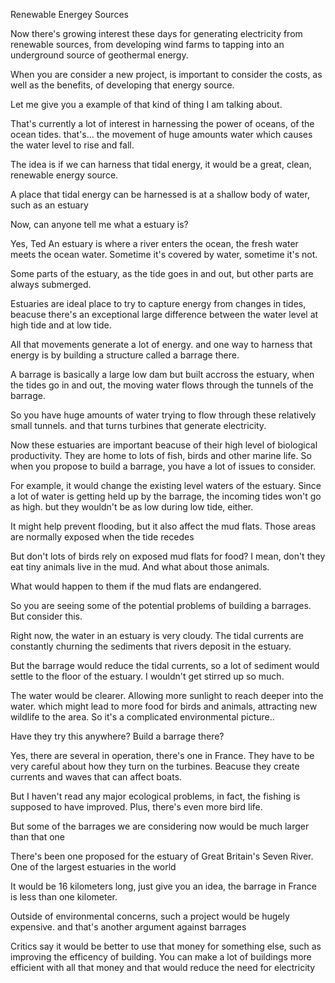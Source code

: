Renewable Energey Sources

Now there's growing interest these days for generating electricity from renewable sources, from developing wind farms to tapping into an underground source of geothermal energy.

When you are consider a new project, is important to consider the costs, as well as the benefits, of developing that energy source.

Let me give you a example of that kind of thing I am talking about.

That's currently a lot of interest in harnessing the power of oceans, of the ocean tides. that's... the movement of huge amounts water which causes the water level to rise and fall.

The idea is if we can harness that tidal energy, it would be a great, clean, renewable energy source.

A place that tidal energy can be harnessed is at a shallow body of water, such as an estuary

Now, can anyone tell me what a estuary is?

Yes, Ted
An estuary is where a river enters the ocean, the fresh water meets the ocean water. Sometime it's covered by water, sometime it's not.

Some parts of the estuary, as the tide goes in and out, but other parts are always submerged.

Estuaries are ideal place to try to capture energy from changes in tides, beacuse there's an exceptional large difference between the water level at high tide and at low tide.

All that movements generate a lot of energy. and one way to harness that energy is by building a structure called a barrage there.

A barrage is basically a  large low dam but built accross the estuary, when the tides go in and out, the moving water flows through the tunnels of the barrage.

So you have huge amounts of water trying to flow through these relatively small tunnels. and that turns turbines that generate electricity.

Now these estuaries are important beacuse of their high level of biological productivity. They are home to lots of fish, birds and other marine life. So when you propose to build a barrage, you have a lot of issues to consider.

For example, it would change the existing level waters of the estuary. Since a lot of water is getting held up by the barrage, the incoming tides won't go as high. but they wouldn't be as low during low tide, either.

It might help prevent flooding, but it also affect the mud flats. Those areas are normally exposed when the tide recedes

But don't lots of birds rely on exposed mud flats for food? I mean, don't they eat tiny animals live in the mud. And what about those animals.

What would happen to them if the mud flats are endangered.

So you are seeing some of the potential problems of building a barrages. But consider this. 

Right now, the water in an estuary is very cloudy. The tidal currents are constantly churning the sediments that rivers deposit in the estuary.

But the barrage would reduce the tidal currents, so a lot of sediment would settle to the floor of the estuary. I wouldn't get stirred up so much.

The water would be clearer. Allowing more sunlight to reach deeper into the water. which might lead to more food for birds and animals, attracting new wildlife to the area. So it's a complicated environmental picture..

Have they try this anywhere? Build a barrage there?

Yes, there are several in operation, there's one in France.
They have to be very careful about how they turn on the turbines. Beacuse they create currents and waves that can affect boats.

But I haven't read any major ecological problems, in fact, the fishing is supposed to have improved. Plus, there's even more bird life.

But some of the barrages we are considering now would be much larger than that one

There's been one proposed for the estuary of Great Britain's Seven River. One of the largest estuaries in the world

It would be 16 kilometers long, just give you an idea, the barrage in France is less than one kilometer.

Outside of environmental concerns, such a project would be hugely expensive. and that's another argument against barrages

Critics say it would be better to use that money for something else, such as improving the efficency of building. You can make a lot of buildings more efficient with all that money and that would reduce the need for electricity
